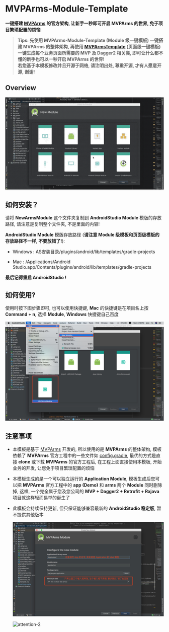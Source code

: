 # MVPArms-Module-Template
**一键搭建 [MVPArms](https://github.com/JessYanCoding/MVPArms) 的官方架构, 让新手一秒即可开启 MVPArms 的世界, 免于项目繁琐配置的烦恼**

> **Tips: 先使用 MVPArms-Module-Template (Module 级一键模板) 一键搭建 MVPArms 的整体架构, 再使用 [MVPArmsTemplate](https://github.com/JessYanCoding/MVPArmsTemplate) (页面级一键模板) 一键生成每个业务页面所需要的 MVP 及 Dagger2 相关类, 即可让什么都不懂的新手也可以一秒开启 MVPArms 的世界!**  
> **若您基于本模板修改并且开源于网络, 请注明出处, 尊重开源, 才有人愿意开源, 谢谢!**

## Overview
![gif](art/MVPArms-Module-Template.gif)

## 如何安装？
请将 **NewArmsModule** 这个文件夹复制到 **AndroidStudio Module** 模版的存放路径, 请注意是复制整个文件夹, 不是里面的内容!

**AndroidStudio Module** 模版存放路径 (**请注意 Module 级模板和页面级模板的存放路径不一样, 不要放错了!**):

* Windows : AS安装目录/plugins/android/lib/templates/gradle-projects

* Mac : /Applications/Android Studio.app/Contents/plugins/android/lib/templates/gradle-projects

**最后记得重启 AndroidStudio !**

## 如何使用?
使用时按下图步骤即可, 也可以使用快捷键, **Mac** 的快捷键是在项目名上按 **Command + n**, 选择  **Module**, **Windows** 快捷键自己百度

![step](art/step.jpg)

## 注意事项
* 本模板是基于 [MVPArms](https://github.com/JessYanCoding/MVPArms) 开发的, 所以使用的是 **MVPArms** 的整体架构, 模板依赖了 **MVPArms** 官方工程中的一些文件如 [config.gradle](https://github.com/JessYanCoding/MVPArms/blob/master/config.gradle), 最优的方式是直接 **clone** 或下载 **MVPArms** 的官方工程后, 在工程上面直接使用本模板, 开始业务的开发, 让您免于项目繁琐配置的烦恼

* 本模板生成的是一个可以独立运行的 **Application Module**, 模板生成后您可以把 **MVPArms** 官方工程中的 **app (Demo)** 和 **arms** 两个 **Module** 同时删除掉, 这样, 一个完全属于您及您公司的 **MVP + Dagger2 + Retrofit + Rxjava** 项目就这样轻而易举的诞生了

* 此模板会持续保持更新, 但只保证能够兼容最新的 **AndroidStudio 稳定版**, 暂不提供其他版本

  ![attention-1](art/attention.jpg)

  ![attention-2](https://raw.githubusercontent.com/JessYanCoding/ArmsComponent-Template/master/art/attention-2.jpeg)